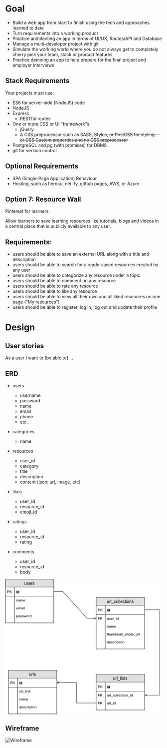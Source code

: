 # Goal

- Build a web app from start to finish using the tech and approaches learned to date
- Turn requirements into a working product
- Practice architecting an app in terms of UI/UX, Routes/API and Database
- Manage a multi-developer project with git
- Simulate the working world where you do not always get to completely cherry pick your team, stack or product features
- Practice demoing an app to help prepare for the final project and employer interviews

## Stack Requirements

Your projects must use:

- ES6 for server-side (NodeJS) code
- NodeJS
- Express
  - RESTful routes
- One or more CSS or UI "framework"s:
  - jQuery
  - A CSS preprocessor such as SASS, ~~Stylus, or PostCSS for styling -- or CSS Custom properties and no CSS preprocessor~~
- PostgreSQL and pg (with promises) for DBMS
- git for version control

## Optional Requirements

- SPA (Single-Page Application) Behaviour
- Hosting, such as heroku, netlify, github pages, AWS, or Azure

## Option 7: Resource Wall

Pinterest for learners.

Allow learners to save learning resources like tutorials, blogs and videos in a central place that is publicly available to any user.

## Requirements:

- users should be able to save an external URL along with a title and description
- users should be able to search for already-saved resources created by any user
- users should be able to categorize any resource under a topic
- users should be able to comment on any resource
- users should be able to rate any resource
- users should be able to like any resource
- users should be able to view all their own and all liked resources on one page ("My resources")
- users should be able to register, log in, log out and update their profile

# Design

## User stories

As a user I want to [be able to] ...

## ERD

- users
  - username
  - password
  - name
  - email
  - phone
  - etc..

- categories
  - name

- resources
  - user_id
  - category
  - title
  - description
  - content (json: url, image, etc)

- likes
  - user_id
  - resource_id
  - emoji_id

- ratings
  - user_id
  - resource_id
  - rating

- comments
  - user_id
  - resource_id
  - body

![ERD](docs/recourceserd.png "ERD")

## Wireframe

![Wireframe](docs/wireframe.png "Wireframe")

